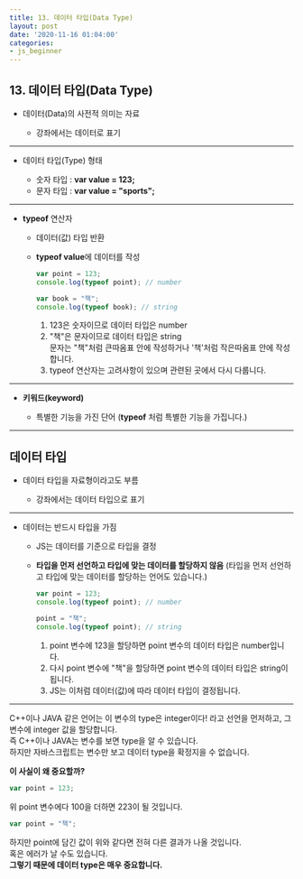 ```yaml
---
title: 13. 데이터 타입(Data Type)
layout: post
date: '2020-11-16 01:04:00'
categories:
- js_beginner
---
```


## 13. 데이터 타입(Data Type)

* 데이터(Data)의 사전적 의미는 자료

    * 강좌에서는 데이터로 표기
    
---
    
* 데이터 타입(Type) 형태

    * 숫자 타입 : **var value = 123;**
    * 문자 타입 : **var value = "sports";**
    
---

* **typeof** 연산자

    * 데이터(값) 타입 반환
    * **typeof value**에 데이터를 작성
    
        ```javascript
        var point = 123;
        console.log(typeof point); // number
        
        var book = "책";
        console.log(typeof book); // string
        ```
        
        1. 123은 숫자이므로 데이터 타입은 number
        2. "책"은 문자이므로 데이터 타입은 string  
           문자는 "책"처럼 큰따옴표 안에 작성하거나 '책'처럼 작은따옴표 안에 작성합니다.
        3. typeof 연산자는 고려사항이 있으며 관련된 곳에서 다시 다룹니다.
    
---

* **키워드(keyword)**
    
    * 특별한 기능을 가진 단어 (**typeof** 처럼 특별한 기능을 가집니다.)
    
---

## 데이터 타입

* 데이터 타입을 자료형이라고도 부름

    * 강좌에서는 데이터 타입으로 표기
    
---

* 데이터는 반드시 타입을 가짐

    * JS는 데이터를 기준으로 타입을 결정
    * **타입을 먼저 선언하고 타입에 맞는 데이터를 할당하지 않음** (타입을 먼저 선언하고 타입에 맞는 데이터를 할당하는 언어도 있습니다.)
    
        ```javascript
        var point = 123;
        console.log(typeof point); // number
        
        point = "책";
        console.log(typeof point); // string
        ```
        
        1. point 변수에 123을 할당하면 point 변수의 데이터 타입은 number입니다.
        2. 다시 point 변수에 "책"을 할당하면 point 변수의 데이터 타입은 string이 됩니다.
        3. JS는 이처럼 데이터(값)에 따라 데이터 타입이 결정됩니다.
        
---

C++이나 JAVA 같은 언어는 이 변수의 type은 integer이다! 라고 선언을 먼저하고, 그 변수에 integer 값을 할당합니다.  
즉 C++이나 JAVA는 변수를 보면 type을 알 수 있습니다.  
하지만 자바스크립트는 변수만 보고 데이터 type을 확정지을 수 없습니다.

**이 사실이 왜 중요할까?**

```javascript
var point = 123;
```

위 point 변수에다 100을 더하면 223이 될 것입니다.

```javascript
var point = "책";
```  

하지만 point에 담긴 값이 위와 같다면 전혀 다른 결과가 나올 것입니다.  
혹은 에러가 날 수도 있습니다.  
**그렇기 때문에 데이터 type은 매우 중요합니다.**